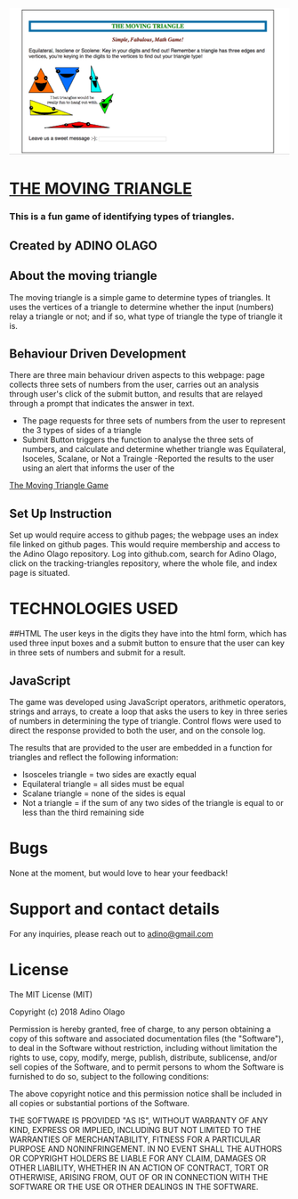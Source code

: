 ![The Moving Triangle](https://github.com/Adino-S/triangle-tracker/blob/master/Images/trigame.png)

# [**THE MOVING TRIANGLE**](https://adino-s.github.io/triangle-tracker/)
### This is a fun game of identifying types of triangles.

## Created by **ADINO OLAGO**

## About the moving triangle
The moving triangle is a simple game to determine types of triangles. It uses the vertices of a triangle to determine whether the input (numbers) relay a triangle or not; and if so, what type of triangle the type of triangle it is.

## Behaviour Driven Development
There are three main behaviour driven aspects to this webpage: page collects three sets of numbers from the user, carries out an analysis through user's click of the submit button, and results that are relayed through a prompt that indicates the answer in text.

- The page requests for three sets of numbers from the user to represent the 3 types of sides of a triangle
- Submit Button triggers the function to analyse the three sets of numbers, and calculate and determine whether triangle was Equilateral, Isoceles, Scalane, or Not a Traingle
-Reported the results to the user using an alert that informs the user of the  

[The Moving Triangle Game](file:///Users/sharonolago/Documents/moringa-school-projects/triangle-tracker/movingtriangle.html)

## Set Up Instruction
Set up would require access to github pages; the webpage uses an index file linked on github pages. This would require membership and access to the Adino Olago repository. Log into github.com, search for Adino Olago, click on the tracking-triangles repository, where the whole file, and index page is situated.

# **TECHNOLOGIES USED**
##HTML
The user keys in the digits they have into the html form, which has used three input boxes and a submit button to ensure that the user can key in three sets of numbers and submit for a result.

## JavaScript
The game was developed using JavaScript operators, arithmetic operators, strings and arrays, to create a loop that asks the users to key in three series of numbers in determining the type of triangle. Control flows were used to direct the response provided to both the user, and on the console log.

The results that are provided to the user are embedded in a function for triangles and reflect the following information:
- Isosceles triangle = two sides are exactly equal
- Equilateral triangle = all sides must be equal
- Scalane triangle = none of the sides is equal
- Not a triangle = if the sum of any two sides of the triangle is equal to or less than the third remaining side

# Bugs
None at the moment, but would love to hear your feedback!

# Support and contact details
For any inquiries, please reach out to adino@gmail.com

# License
The MIT License (MIT)

Copyright (c) 2018 Adino Olago

Permission is hereby granted, free of charge, to any person obtaining a copy
of this software and associated documentation files (the "Software"), to deal
in the Software without restriction, including without limitation the rights
to use, copy, modify, merge, publish, distribute, sublicense, and/or sell
copies of the Software, and to permit persons to whom the Software is
furnished to do so, subject to the following conditions:

The above copyright notice and this permission notice shall be included in all
copies or substantial portions of the Software.

THE SOFTWARE IS PROVIDED "AS IS", WITHOUT WARRANTY OF ANY KIND, EXPRESS OR
IMPLIED, INCLUDING BUT NOT LIMITED TO THE WARRANTIES OF MERCHANTABILITY,
FITNESS FOR A PARTICULAR PURPOSE AND NONINFRINGEMENT. IN NO EVENT SHALL THE
AUTHORS OR COPYRIGHT HOLDERS BE LIABLE FOR ANY CLAIM, DAMAGES OR OTHER
LIABILITY, WHETHER IN AN ACTION OF CONTRACT, TORT OR OTHERWISE, ARISING FROM,
OUT OF OR IN CONNECTION WITH THE SOFTWARE OR THE USE OR OTHER DEALINGS IN THE
SOFTWARE.
